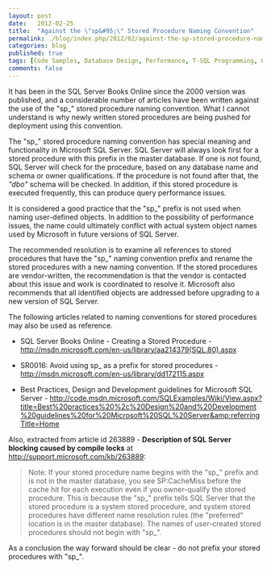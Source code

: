 ```yaml
---
layout: post
date:   2012-02-25
title:  "Against the \"sp&#95;\" Stored Procedure Naming Convention"
permalink: ./blog/index.php/2012/02/against-the-sp-stored-procedure-naming-convention/
categories: blog
published: true
tags: [Code Samples, Database Design, Performance, T-SQL Programming, Coding Practices, Database Migration, Development, SQL Server, Upgrade]
comments: false
---
```

It has been in the SQL Server Books Online since the 2000 version was published, and a considerable number of articles have been written against the use of the "sp\_" stored procedure naming convention. What I cannot understand is why newly written stored procedures are being pushed for deployment using this convention.

The "sp\_" stored procedure naming convention has special meaning and functionality in Microsoft SQL Server. SQL Server will always look first for a stored procedure with this prefix in the master database. If one is not found, SQL Server will check for the procedure, based on any database name and schema or owner qualifications. If the procedure is not found after that, the _"dbo"_ schema will be checked. In addition, if this stored procedure is executed frequently, this can produce query performance issues.

It is considered a good practice that the "sp\_" prefix is not used when naming user-defined objects. In addition to the possibility of performance issues, the name could ultimately conflict with actual system object names used by Microsoft in future versions of SQL Server.

The recommended resolution is to examine all references to stored procedures that have the "sp\_" naming convention prefix and rename the stored procedures with a new naming convention. If the stored procedures are vendor-written, the recommendation is that the vendor is contacted about this issue and work is coordinated to resolve it. Microsoft also recommends that all identified objects are addressed before upgrading to a new version of SQL Server.

The following articles related to naming conventions for stored procedures may also be used as reference.

* SQL Server Books Online - Creating a Stored Procedure - <http://msdn.microsoft.com/en-us/library/aa214379(SQL.80).aspx>

* SR0016: Avoid using sp\_ as a prefix for stored procedures - <http://msdn.microsoft.com/en-us/library/dd172115.aspx>

* Best Practices, Design and Development guidelines for Microsoft SQL Server - <http://code.msdn.microsoft.com/SQLExamples/Wiki/View.aspx?title=Best%20practices%20%2c%20Design%20and%20Development%20guidelines%20for%20Microsoft%20SQL%20Server&amp;referringTitle=Home>

Also, extracted from article id 263889 - **Description of SQL Server blocking caused by compile locks** at <http://support.microsoft.com/kb/263889>:

> Note: If your stored procedure name begins with the "sp\_" prefix and is not in the master database, you see SP:CacheMiss before the cache hit for each execution even if you owner-qualify the stored procedure. This is because the "sp\_" prefix tells SQL Server that the stored procedure is a system stored procedure, and system stored procedures have different name resolution rules (the "preferred" location is in the master database). The names of user-created stored procedures should not begin with "sp\_".

As a conclusion the way forward should be clear - do not prefix your stored procedures with "sp\_".
